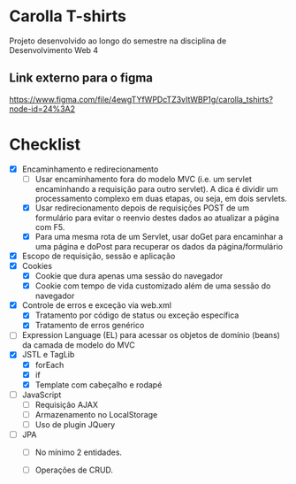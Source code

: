 # Carolla T-shirts

Projeto desenvolvido ao longo do semestre na disciplina de Desenvolvimento Web 4

## Link externo para o figma

https://www.figma.com/file/4ewgTYfWPDcTZ3vItWBP1g/carolla_tshirts?node-id=24%3A2

# Checklist

- [x] Encaminhamento e redirecionamento
  - [ ] Usar encaminhamento fora do modelo MVC (i.e. um servlet encaminhando a requisição para outro servlet). A dica é dividir um processamento complexo em duas etapas, ou seja, em dois servlets.
  - [x] Usar redirecionamento depois de requisições POST de um formulário para evitar o reenvio destes dados ao atualizar a página com F5.
  - [x] Para uma mesma rota de um Servlet, usar doGet para encaminhar a uma página e doPost para recuperar os dados da página/formulário
- [x] Escopo de requisição, sessão e aplicação
- [x] Cookies
  - [x] Cookie que dura apenas uma sessão do navegador
  - [x] Cookie com tempo de vida customizado além de uma sessão do navegador
- [x] Controle de erros e exceção via web.xml
    - [x] Tratamento por código de status ou exceção específica
    - [x] Tratamento de erros genérico
- [ ] Expression Language (EL) para acessar os objetos de domínio (beans) da camada de modelo do MVC
- [x] JSTL e TagLib
  - [x] forEach
  - [x] if
  - [x] Template com cabeçalho e rodapé
- [ ] JavaScript
    - [ ] Requisição AJAX
    - [ ] Armazenamento no LocalStorage
    - [ ] Uso de plugin JQuery
- [ ] JPA
    - [ ] No mínimo 2 entidades.
    - [ ] Operações de CRUD. 
  